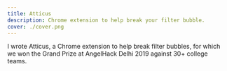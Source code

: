 ```yaml
---
title: Atticus
description: Chrome extension to help break your filter bubble.
cover: ./cover.png
---
```


I wrote Atticus, a Chrome extension to help break filter bubbles, for which we won the Grand Prize at AngelHack&nbsp;Delhi&nbsp;2019 against 30+ college teams.
